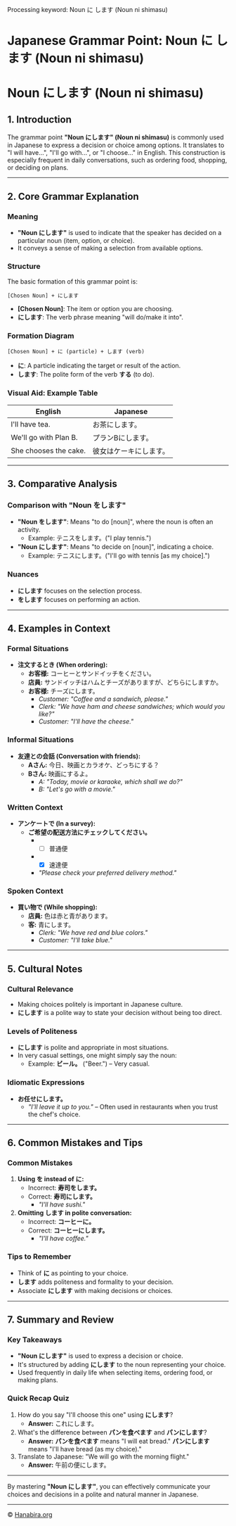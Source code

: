 Processing keyword: Noun に します (Noun ni shimasu)
# Japanese Grammar Point: Noun に します (Noun ni shimasu)
# Noun にします (Noun ni shimasu)
## 1. Introduction
The grammar point **"Noun にします" (Noun ni shimasu)** is commonly used in Japanese to express a decision or choice among options. It translates to "I will have...", "I'll go with...", or "I choose..." in English. This construction is especially frequent in daily conversations, such as ordering food, shopping, or deciding on plans.

---
## 2. Core Grammar Explanation
### Meaning
- **"Noun にします"** is used to indicate that the speaker has decided on a particular noun (item, option, or choice).
- It conveys a sense of making a selection from available options.
### Structure
The basic formation of this grammar point is:
```plaintext
[Chosen Noun] + にします
```
- **[Chosen Noun]**: The item or option you are choosing.
- **にします**: The verb phrase meaning "will do/make it into".
### Formation Diagram
```
[Chosen Noun] + に (particle) + します (verb)
```
- **に**: A particle indicating the target or result of the action.
- **します**: The polite form of the verb **する** (to do).
### Visual Aid: Example Table
| English                | Japanese                  |
|------------------------|---------------------------|
| I'll have tea.         | お茶にします。            |
| We'll go with Plan B.  | プランBにします。         |
| She chooses the cake.  | 彼女はケーキにします。    |
---
## 3. Comparative Analysis
### Comparison with **"Noun をします"**
- **"Noun をします"**: Means "to do [noun]", where the noun is often an activity.
  - Example: テニスをします。("I play tennis.")
- **"Noun にします"**: Means "to decide on [noun]", indicating a choice.
  - Example: テニスにします。("I'll go with tennis [as my choice].")
### Nuances
- **にします** focuses on the selection process.
- **をします** focuses on performing an action.
---
## 4. Examples in Context
### Formal Situations
- **注文するとき (When ordering):**
  - **お客様:** コーヒーとサンドイッチをください。
  - **店員:** サンドイッチはハムとチーズがありますが、どちらにしますか。
  - **お客様:** チーズにします。
    - *Customer: "Coffee and a sandwich, please."*
    - *Clerk: "We have ham and cheese sandwiches; which would you like?"*
    - *Customer: "I'll have the cheese."*
### Informal Situations
- **友達との会話 (Conversation with friends):**
  - **Aさん:** 今日、映画とカラオケ、どっちにする？
  - **Bさん:** 映画にするよ。
    - *A: "Today, movie or karaoke, which shall we do?"*
    - *B: "Let's go with a movie."*
### Written Context
- **アンケートで (In a survey):**
  - **ご希望の配送方法にチェックしてください。**
    - - [ ] 普通便
    - - [x] 速達便
    - *"Please check your preferred delivery method."*
### Spoken Context
- **買い物で (While shopping):**
  - **店員:** 色は赤と青があります。
  - **客:** 青にします。
    - *Clerk: "We have red and blue colors."*
    - *Customer: "I'll take blue."*
---
## 5. Cultural Notes
### Cultural Relevance
- Making choices politely is important in Japanese culture.
- **にします** is a polite way to state your decision without being too direct.
### Levels of Politeness
- **にします** is polite and appropriate in most situations.
- In very casual settings, one might simply say the noun:
  - Example: **ビール。** ("Beer.") – Very casual.
### Idiomatic Expressions
- **お任せにします。**
  - *"I'll leave it up to you."* – Often used in restaurants when you trust the chef's choice.
---
## 6. Common Mistakes and Tips
### Common Mistakes
1. **Using を instead of に:**
   - Incorrect: **寿司をします。**
   - Correct: **寿司にします。**
     - *"I'll have sushi."*
2. **Omitting します in polite conversation:**
   - Incorrect: **コーヒーに。**
   - Correct: **コーヒーにします。**
     - *"I'll have coffee."*
### Tips to Remember
- Think of **に** as pointing to your choice.
- **します** adds politeness and formality to your decision.
- Associate **にします** with making decisions or choices.
---
## 7. Summary and Review
### Key Takeaways
- **"Noun にします"** is used to express a decision or choice.
- It's structured by adding **にします** to the noun representing your choice.
- Used frequently in daily life when selecting items, ordering food, or making plans.
### Quick Recap Quiz
1. How do you say "I'll choose this one" using **にします**?
   - **Answer:** これにします。
2. What's the difference between **パンを食べます** and **パンにします**?
   - **Answer:** **パンを食べます** means "I will eat bread." **パンにします** means "I'll have bread (as my choice)."
3. Translate to Japanese: "We will go with the morning flight."
   - **Answer:** 午前の便にします。
---
By mastering **"Noun にします"**, you can effectively communicate your choices and decisions in a polite and natural manner in Japanese.


---

© [Hanabira.org](https://hanabira.org)
